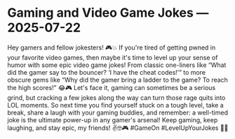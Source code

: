 # Gaming and Video Game Jokes — 2025-07-22

Hey gamers and fellow jokesters! 🎮💥 If you're tired of getting pwned in your favorite video games, then maybe it's time to level up your sense of humor with some epic video game jokes! From classic one-liners like “What did the gamer say to the bouncer? ‘I have the cheat codes!’” to more obscure gems like “Why did the gamer bring a ladder to the game? To reach the high scores!” 😂🎮 Let's face it, gaming can sometimes be a serious grind, but cracking a few jokes along the way can turn those rage quits into LOL moments. So next time you find yourself stuck on a tough level, take a break, share a laugh with your gaming buddies, and remember: a well-timed joke is the ultimate power-up in any gamer's arsenal! Keep gaming, keep laughing, and stay epic, my friends! ✌️🤓🎮 #GameOn #LevelUpYourJokes 🚀✨